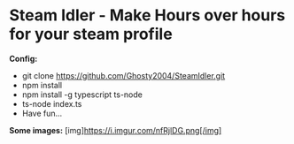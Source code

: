 # Steam Idler - Make Hours over hours for your steam profile

**Config:**
- git clone https://github.com/Ghosty2004/SteamIdler.git
- npm install
- npm install -g typescript ts-node
- ts-node index.ts
- Have fun...

**Some images:**
[img]https://i.imgur.com/nfRjlDG.png[/img]